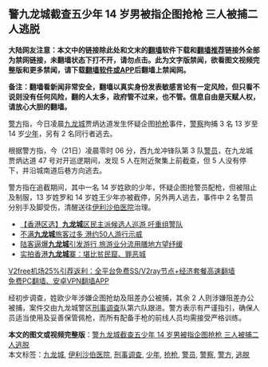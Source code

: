  <h2>警九龙城截查五少年 14 岁男被指企图抢枪 三人被捕二人逃脱</h2> <p class="notice"><b>大陆网友注意：本文中的链接除此处和文末的<a href="https://github.com/bannedbook/fanqiang" >翻墙</a>软件下载和<a href="https://github.com/killgcd/justmysocks/blob/master/README.md">翻墙推荐</a>链接外全部为禁网链接，未翻墙状态下打不开，请勿点击。此为文字版禁闻，欲看图文视频完整版和更多禁闻，请下载<a href="https://github.com/bannedbook/fanqiang">翻墙软件或APP</a>后翻墙上禁闻网。</p><p>备注：翻墙看新闻非常安全，翻墙以真实身份发表敏感言论有一定风险，但只看不说则没有任何风险，翻的人太多，政府管不过来，也不管。信息自由是天赋人权，请放心大胆的翻墙。</b></p>  <div class="entry">  <p><a href="https://www.bannedbook.org/bnews/tag/%e8%ad%a6%e6%96%b9/" class="st_tag internal_tag" rel="tag" title="标签 警方 下的日志">警方</a>指，今日凌晨<a href="https://www.bannedbook.org/bnews/tag/%E4%B9%9D%E9%BE%99%E5%9F%8E/" class="st_tag internal_tag" rel="tag" title="标签 九龙城 下的日志">九龙城</a>贾炳达道发生怀疑企图<a href="https://www.bannedbook.org/bnews/tag/%E6%8A%A2%E6%9E%AA/" class="st_tag internal_tag" rel="tag" title="标签 抢枪 下的日志">抢枪</a>事件，<a href="https://www.bannedbook.org/bnews/tag/%e8%ad%a6%e5%af%9f/" class="st_tag internal_tag" rel="tag" title="标签 警察 下的日志">警察</a>拘捕 3 名 13 岁至 14 岁<a href="https://www.bannedbook.org/bnews/tag/%E5%B0%91%E5%B9%B4/" class="st_tag internal_tag" rel="tag" title="标签 少年 下的日志">少年</a>，另有 2 名同行者逃去。</p> <p>根据警方指，今（21日）凌晨零时 06 分，西九龙冲锋队第 3 队<a href="https://www.bannedbook.org/bnews/tag/%E8%AD%A6%E5%91%98/" class="st_tag internal_tag" rel="tag" title="标签 警员 下的日志">警员</a>，在九龙城贾炳达道 47 号对开巡逻期间，发现 5 人在附近聚集上前截查，但 5 人没有停下，并沿城南道后巷方向逃去。</p>  <p>警方指在追截期间，其中一名 14 岁姓欧的少年，怀疑企图抢警员配枪，但被阻止及制服，13 岁姓罗和 14 岁姓王少年亦被截停，另外两人逃去，事件中 2 名警员分别手及脚受伤，清醒送往<a href="https://www.bannedbook.org/bnews/tag/%E4%BC%8A%E5%88%A9%E6%B2%99%E4%BC%AF%E5%8C%BB%E9%99%A2/" class="st_tag internal_tag" rel="tag" title="标签 伊利沙伯医院 下的日志">伊利沙伯医院</a>治理。</p> <ul class='op-related-articles' title='相关阅读'> <li><a href='https://www.bannedbook.org/bnews/topimagenews/20191118/1225424.html' target='_blank'>【香港区选】<b>九龙城</b>区民主派候选人巡游 吁重组警队</a></li> <li><a href='https://www.bannedbook.org/bnews/baitai/20190127/1070962.html' target='_blank'>不满<b>九龙城</b>旅客过多 港约50人游行示威</a></li> <li><a href='https://www.bannedbook.org/bnews/headline/20190126/1070705.html' target='_blank'>陆客逼爆<b>九龙城</b>引发游行    旅游业分流用膳地方望纾缓</a></li> <li><a href='https://www.bannedbook.org/bnews/cnnews/20170326/736082.html' target='_blank'>实拍香港<b>九龙城</b>寨：堪比贫民窟、罪恶城</a></li> </ul> <p class="texttj"> <a href="https://github.com/bannedbook/fanqiang/wiki/V2ray%E6%9C%BA%E5%9C%BA" target="_blank">V2free机场25%引荐返利：全平台免费SS/V2ray节点+经济套餐高速翻墙</a><br/> <a href="https://github.com/bannedbook/fanqiang/wiki/%E7%A6%81%E9%97%BB%E7%BD%91%E5%AE%89%E5%8D%93%E7%BF%BB%E5%A2%99%E6%96%B0%E9%97%BBAPP" target="_blank">免费PC翻墙、安卓VPN翻墙APP</a></p><p>经初步调查，姓欧少年涉嫌企图抢劫及阻差办公被捕，其余 2 人则涉嫌阻差办公被捕，案件交由九龙城警区<a href="https://www.bannedbook.org/bnews/tag/%E5%88%91%E4%BA%8B%E8%B0%83%E6%9F%A5/" class="st_tag internal_tag" rel="tag" title="标签 刑事调查 下的日志">刑事调查</a>队第六队跟进。警方表示有严谨指引，确保人员适当使用及妥善保管佩枪，而所有配备手枪的前线人员均需接受严格训练。</p> <a name='sharetosocial'></a>       <div><b>本文的图文或视频完整版</b>：<a href='https://www.bannedbook.org/bnews/comments/20201221/1452110.html'>警九龙城截查五少年 14 岁男被指企图抢枪 三人被捕二人逃脱</a></div>  </div><!--END ENTRY--> <div class="postfooter"> <div>本文标签：<a href="https://www.bannedbook.org/bnews/tag/%E4%B9%9D%E9%BE%99%E5%9F%8E/" rel="tag">九龙城</a>, <a href="https://www.bannedbook.org/bnews/tag/%E4%BC%8A%E5%88%A9%E6%B2%99%E4%BC%AF%E5%8C%BB%E9%99%A2/" rel="tag">伊利沙伯医院</a>, <a href="https://www.bannedbook.org/bnews/tag/%E5%88%91%E4%BA%8B%E8%B0%83%E6%9F%A5/" rel="tag">刑事调查</a>, <a href="https://www.bannedbook.org/bnews/tag/%E5%B0%91%E5%B9%B4/" rel="tag">少年</a>, <a href="https://www.bannedbook.org/bnews/tag/%E6%8A%A2%E6%9E%AA/" rel="tag">抢枪</a>, <a href="https://www.bannedbook.org/bnews/tag/%E8%AD%A6%E5%91%98/" rel="tag">警员</a>, <a href="https://www.bannedbook.org/bnews/tag/%e8%ad%a6%e5%af%9f/" rel="tag">警察</a>, <a href="https://www.bannedbook.org/bnews/tag/%e8%ad%a6%e6%96%b9/" rel="tag">警方</a>, <a href="https://www.bannedbook.org/bnews/tag/%E9%80%83%E8%84%B1/" rel="tag">逃脱</a></div>  </div><!--END POSTFOOTER--> 
